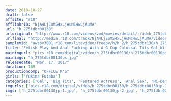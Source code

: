 ```yaml
---
date: 2018-10-27
draft: false
affsite: "r18"
afflinkr18: "NjA4LjEuMS4xLjAuMC4wLjAuMA"
url: "h_275tdbr00130"
urloriginal: "http://www.r18.com/videos/vod/movies/detail/-/id=h_275tdbr00130"
urlfinal: "http://media.r18.com/track/NjA4LjEuMS4xLjAuMC4wLjAuMA/videos/vod/movies/detail/-/id=h_275tdbr00130"
samplevid: "awspv3001.r18.com/litevideo/freepv/h/h_2/h_275tdbr130/h_275tdbr130_dmb_w.mp4"
title: "Fetish Play And Anal Fucking With A G Cup Colossal Tits Gal With Voluptuous Hips And A Slippery Slimy Oiled Down Body Yukina Futaba"
mainimgurl: "pics.r18.com/digital/video/h_275tdbr00130/h_275tdbr00130ps.jpg"
mainimgs: "h_275tdbr00130ps.jpg"
releasedate: "Mar. 17, 2017"
duration: 169
productioncomp: "OFFICE K'S"
girls: ['Yukina Futaba']
categories: ['Gal', 'Big Tits', 'Featured Actress', 'Anal Sex', 'Hi-Def']
imgurls: ['pics.r18.com/digital/video/h_275tdbr00130/h_275tdbr00130jp-1.jpg', 'pics.r18.com/digital/video/h_275tdbr00130/h_275tdbr00130jp-2.jpg', 'pics.r18.com/digital/video/h_275tdbr00130/h_275tdbr00130jp-3.jpg', 'pics.r18.com/digital/video/h_275tdbr00130/h_275tdbr00130jp-4.jpg', 'pics.r18.com/digital/video/h_275tdbr00130/h_275tdbr00130jp-5.jpg', 'pics.r18.com/digital/video/h_275tdbr00130/h_275tdbr00130jp-6.jpg', 'pics.r18.com/digital/video/h_275tdbr00130/h_275tdbr00130jp-7.jpg', 'pics.r18.com/digital/video/h_275tdbr00130/h_275tdbr00130jp-8.jpg', 'pics.r18.com/digital/video/h_275tdbr00130/h_275tdbr00130jp-9.jpg', 'pics.r18.com/digital/video/h_275tdbr00130/h_275tdbr00130jp-10.jpg', 'pics.r18.com/digital/video/h_275tdbr00130/h_275tdbr00130jp-11.jpg', 'pics.r18.com/digital/video/h_275tdbr00130/h_275tdbr00130jp-12.jpg', 'pics.r18.com/digital/video/h_275tdbr00130/h_275tdbr00130jp-13.jpg', 'pics.r18.com/digital/video/h_275tdbr00130/h_275tdbr00130jp-14.jpg', 'pics.r18.com/digital/video/h_275tdbr00130/h_275tdbr00130jp-15.jpg', 'pics.r18.com/digital/video/h_275tdbr00130/h_275tdbr00130jp-16.jpg', 'pics.r18.com/digital/video/h_275tdbr00130/h_275tdbr00130jp-17.jpg', 'pics.r18.com/digital/video/h_275tdbr00130/h_275tdbr00130jp-18.jpg', 'pics.r18.com/digital/video/h_275tdbr00130/h_275tdbr00130jp-19.jpg', 'pics.r18.com/digital/video/h_275tdbr00130/h_275tdbr00130jp-20.jpg']
imgs: ['h_275tdbr00130jp-1.jpg', 'h_275tdbr00130jp-2.jpg', 'h_275tdbr00130jp-3.jpg', 'h_275tdbr00130jp-4.jpg', 'h_275tdbr00130jp-5.jpg', 'h_275tdbr00130jp-6.jpg', 'h_275tdbr00130jp-7.jpg', 'h_275tdbr00130jp-8.jpg', 'h_275tdbr00130jp-9.jpg', 'h_275tdbr00130jp-10.jpg', 'h_275tdbr00130jp-11.jpg', 'h_275tdbr00130jp-12.jpg', 'h_275tdbr00130jp-13.jpg', 'h_275tdbr00130jp-14.jpg', 'h_275tdbr00130jp-15.jpg', 'h_275tdbr00130jp-16.jpg', 'h_275tdbr00130jp-17.jpg', 'h_275tdbr00130jp-18.jpg', 'h_275tdbr00130jp-19.jpg', 'h_275tdbr00130jp-20.jpg']
---
```


